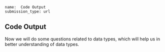 ﻿```ngMeta
name:  Code Output  
submission_type: url
```

## Code Output 

Now we will do some questions related to data types, which will help us in better understanding of data types.
